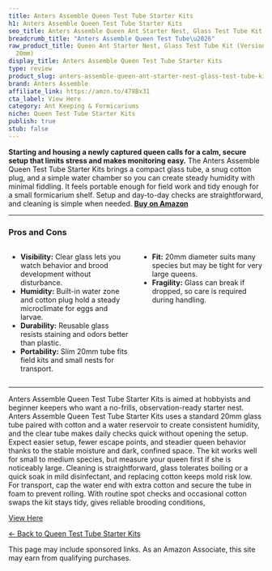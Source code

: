 ```yaml
---
title: Anters Assemble Queen Test Tube Starter Kits
h1: Anters Assemble Queen Test Tube Starter Kits
seo_title: Anters Assemble Queen Ant Starter Nest, Glass Test Tube Kit
breadcrumb_title: "Anters Assemble Queen Test Tube\u2026"
raw_product_title: Queen Ant Starter Nest, Glass Test Tube Kit (Version 2) (Gray,
  20mm)
display_title: Anters Assemble Queen Test Tube Starter Kits
type: review
product_slug: anters-assemble-queen-ant-starter-nest-glass-test-tube-kit-version-2-gray-20mm-
brand: Anters Assemble
affiliate_link: https://amzn.to/478Bx31
cta_label: View Here
category: Ant Keeping & Formicariums
niche: Queen Test Tube Starter Kits
publish: true
stub: false
---
```


<div id="intro" class="full-width">
  <p><strong>Starting and housing a newly captured queen calls for a calm, secure setup that limits stress and makes monitoring easy.</strong> The Anters Assemble Queen Test Tube Starter Kits brings a compact glass tube, a snug cotton plug, and a simple water chamber so you can create steady humidity with minimal fiddling. It feels portable enough for field work and tidy enough for a small formicarium shelf. Setup and day-to-day checks are straightforward, and cleaning is simple when needed. <a href="https://amzn.to/478Bx31" rel="nofollow sponsored noopener" target="_blank"><strong>Buy on Amazon</strong></a></p>
</div>

<hr />
<h3 id="pros-cons">Pros and Cons</h3>
<div class="pc-grid" style="display:grid;grid-template-columns:1fr 1fr;gap:16px;">
  <ul>
    <li><strong>Visibility:</strong> Clear glass lets you watch behavior and brood development without disturbance.</li>
    <li><strong>Humidity:</strong> Built-in water zone and cotton plug hold a steady microclimate for eggs and larvae.</li>
    <li><strong>Durability:</strong> Reusable glass resists staining and odors better than plastic.</li>
    <li><strong>Portability:</strong> Slim 20mm tube fits field kits and small nests for transport.</li>
  </ul>
  <ul>
    <li><strong>Fit:</strong> 20mm diameter suits many species but may be tight for very large queens.</li>
    <li><strong>Fragility:</strong> Glass can break if dropped, so care is required during handling.</li>
  </ul>
</div>
<hr />

<div class="full-width">
  <p>Anters Assemble Queen Test Tube Starter Kits is aimed at hobbyists and beginner keepers who want a no-frills, observation-ready starter nest. Anters Assemble Queen Test Tube Starter Kits uses a standard 20mm glass tube paired with cotton and a water reservoir to create consistent humidity, and the clear tube makes daily checks quick without opening the setup. Expect easier setup, fewer escape points, and steadier queen behavior thanks to the stable moisture and dark, confined space. The kit works well for small to medium species, but measure your queen first if she is noticeably large. Cleaning is straightforward, glass tolerates boiling or a quick soak in mild disinfectant, and replacing cotton keeps mold risk low. For transport, cap the water end with extra cotton and secure the tube in foam to prevent rolling. With routine spot checks and occasional cotton swaps the kit stays tidy, gives reliable brooding conditions,
<p><a class="btn" href="https://amzn.to/478Bx31" target="_blank" rel="nofollow sponsored noopener">View Here</a></p>
<p><a href="/roundups/ant-keeping-formicariums/queen-test-tube-starter-kits/">← Back to Queen Test Tube Starter Kits</a></p>
<aside class="disclosure">This page may include sponsored links. As an Amazon Associate, this site may earn from qualifying purchases.</aside>
